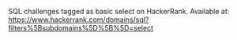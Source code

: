 SQL challenges tagged as basic select on HackerRank. Available at: https://www.hackerrank.com/domains/sql?filters%5Bsubdomains%5D%5B%5D=select
